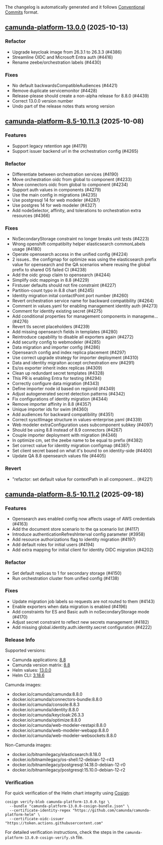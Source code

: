 The changelog is automatically generated and it follows [Conventional Commits](https://www.conventionalcommits.org/en/v1.0.0/) format.

## [camunda-platform-13.0.0](https://github.com/camunda/camunda-platform-helm/releases/tag/camunda-platform-13.0.0) (2025-10-13)

### Refactor

- Upgrade keycloak image from 26.3.1 to 26.3.3 (#4386)
- Streamline OIDC and Microsoft Entra auth (#4416)
- Rename zeebe/orchestration labels (#4430)

### Fixes

- No default backwardsCompatibleAudiences (#4421)
- Remove duplicate servicemonitor (#4428)
- Release-please should create a non-alpha release for 8.8.0 (#4439)
- Correct 13.0.0 version number
- Undo part of the release notes thats wrong version


## [camunda-platform-8.5-10.11.3](https://github.com/camunda/camunda-platform-helm/releases/tag/camunda-platform-8.5-10.11.3) (2025-10-08)

### Features

- Support legacy retention age (#4179)
- Support issuer backend url in the orchestration config (#4265)

### Refactor

- Differentiate between orchestration services (#4190)
- Move orchestration oidc from global to component (#4233)
- Move connectors oidc from global to component (#4234)
- Support auth values in components (#4279)
- Use the main config in migrations (#4235)
- Use postgresql 14 for web modeler (#4287)
- Use postgres 14 for web modeler (#4327)
- Add nodeSelector, affinity, and tolerations to orchestration extra resources (#4366)

### Fixes

- NoSecondaryStorage constraint no longer breaks unit tests (#4223)
- Wrong openshift compatibilty helper elasticsearch commonLabels usage (#4180)
- Operate opensearch access in the unified config (#4224)
- 2 issues.. the configmap for optimize was using the elasticsearch prefix value for opensearch and the QA scenarios where reusing the global prefix to shared OS failed CI (#4238)
- Add the oidc group claim to opensearch (#4244)
- Simplify oidc mappings in 8.8 (#4229)
- Firstuser defaults should not fire constraint (#4227)
- Partition-count typo in 8.8 chart (#4245)
- Identity migration inital contactPoint port number (#4260)
- Revert orchestration service name for backward compatibility (#4264)
- Comment in values.yaml for enabling management identity auth (#4273)
- Comment for identity existing secret (#4275)
- Add conditional properties for management components in manageme… (#4276)
- Revert tls secret placeholders (#4239)
- Add missing opensearch fields in templates (#4280)
- Reintroduce capability to disable all exporters again (#4272)
- Add security config to webmodeler (#4285)
- Data migration and importer config (#4286)
- Opensearch config and index replica placement (#4297)
- Use correct upgrade strategy for importer deployment (#4310)
- Data and identity migraiton accept orchestration env (#4291)
- Es/os exporter inherit index replicas (#4309)
- Clean up redundant secret templates (#4328)
- This PR is enabling Entra for testing (#4294)
- Correctly configure data migration (#4343)
- Define importer node id based on regionId (#4349)
- Adjust autogenerated secret detection patterns (#4342)
- Fix configurations of identity migration (#4344)
- Remove importer affinity in 8.8 (#4357)
- Unique importer ids for swim (#4360)
- Add audiences for backward compatibility (#4351)
- Correct sysctlImage structure in values-enterprise.yaml (#4339)
- Web modeler extraConfiguration uses subcomponent subkey (#4097)
- Should be using 8.8 instead of 8.9 connectors (#4267)
- Couple importer deployment with migration (#4346)
- In optimize cm, set the zeebe name to be equal to prefix (#4382)
- Set correct value for identity migration configmap (#4387)
- Set client secret based on what it's bound to on identity-side (#4400)
- Update QA 8.8 opensearch values file (#4405)

### Revert

- "refactor: set default value for contextPath in all component… (#4221)


## [camunda-platform-8.5-10.11.2](https://github.com/camunda/camunda-platform-helm/releases/tag/camunda-platform-8.5-10.11.2) (2025-09-18)

### Features

- Opensearch aws enabled config now affects usage of AWS credentials (#4163)
- Add the document store scenario to the qa scenario list (#4117)
- Introduce authenticationRefreshInterval config parameter (#3958)
- Add resource authorizations flag to identity migration (#4197)
- Add default roles for initial users (#4194)
- Add extra mapping for initial client for identity OIDC migration (#4202)

### Refactor

- Set default replicas to 1 for secondary storage (#4150)
- Run orchestration cluster from unified config (#4138)

### Fixes

- Update migration job labels so requests are not routed to them (#4143)
- Enable exporters when data migration is enabled (#4196)
- Add constraints for ES and Basic auth in noSecondaryStorage mode (#4170)
- Adjust secret constraint to reflect new secrets management (#4182)
- Add missing global.identity.auth.identity.secret configuration (#4222)

<!-- generated by git-cliff -->
### Release Info

Supported versions:

- Camunda applications: [8.8](https://github.com/camunda/camunda/releases?q=tag%3A8.8&expanded=true)
- Camunda version matrix: [8.8](https://helm.camunda.io/camunda-platform/version-matrix/camunda-8.8)
- Helm values: [13.0.0](https://artifacthub.io/packages/helm/camunda/camunda-platform/13.0.0#parameters)
- Helm CLI: [3.18.6](https://github.com/helm/helm/releases/tag/v3.18.6)

Camunda images:

- docker.io/camunda/camunda:8.8.0
- docker.io/camunda/connectors-bundle:8.8.0
- docker.io/camunda/console:8.8.3
- docker.io/camunda/identity:8.8.0
- docker.io/camunda/keycloak:26.3.3
- docker.io/camunda/optimize:8.8.0
- docker.io/camunda/web-modeler-restapi:8.8.0
- docker.io/camunda/web-modeler-webapp:8.8.0
- docker.io/camunda/web-modeler-websockets:8.8.0

Non-Camunda images:

- docker.io/bitnamilegacy/elasticsearch:8.18.0
- docker.io/bitnamilegacy/os-shell:12-debian-12-r43
- docker.io/bitnamilegacy/postgresql:14.18.0-debian-12-r0
- docker.io/bitnamilegacy/postgresql:15.10.0-debian-12-r2

### Verification

For quick verification of the Helm chart integrity using [Cosign](https://docs.sigstore.dev/signing/quickstart/):

```shell
cosign verify-blob camunda-platform-13.0.0.tgz \
  --bundle "camunda-platform-13.0.0-cosign-bundle.json" \
  --certificate-identity-regex "https://github.com/camunda/camunda-platform-helm" \
  --certificate-oidc-issuer "https://token.actions.githubusercontent.com"
```

For detailed verification instructions, check the steps in the `camunda-platform-13.0.0-cosign-verify.sh` file.

